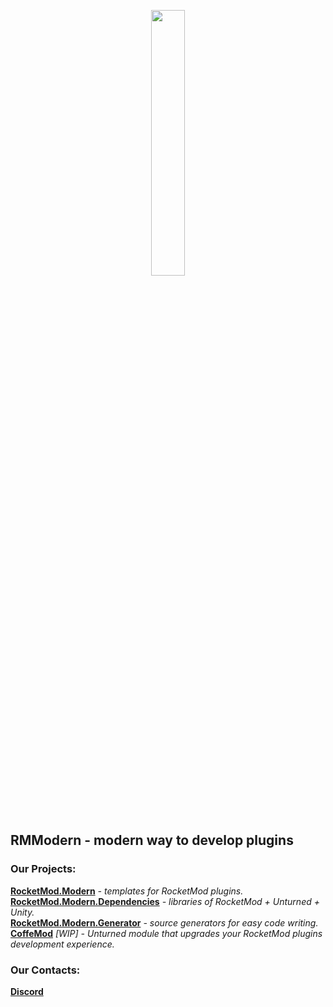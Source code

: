 <p align="center" width="100%">
    <img width="33%" src="https://avatars.githubusercontent.com/u/98967569"> 
</p>

## RMModern - modern way to develop plugins

### Our Projects:

**[RocketMod.Modern](https://www.nuget.org/packages/RocketMod.Modern/)** *- templates for RocketMod plugins.*<br/>
**[RocketMod.Modern.Dependencies](https://www.nuget.org/packages/RocketMod.Modern.Dependencies/)** *- libraries of RocketMod + Unturned + Unity.*<br/>
**[RocketMod.Modern.Generator](https://www.nuget.org/packages/RocketMod.Modern.Generator/)** *- source generators for easy code writing.*<br/>
**[CoffeMod](https://github.com/RMModern/CoffeMod)** *[WIP] - Unturned module that upgrades your RocketMod plugins development experience.*<br/>

### Our Contacts:

**[Discord](https://discord.gg/APX5VHJ)**
